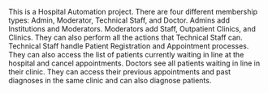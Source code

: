 This is a Hospital Automation project. There are four different membership types: Admin, Moderator, Technical Staff, and Doctor. Admins add Institutions and Moderators. Moderators add Staff, Outpatient Clinics, and Clinics. They can also perform all the actions that Technical Staff can. Technical Staff handle Patient Registration and Appointment processes. They can also access the list of patients currently waiting in line at the hospital and cancel appointments. Doctors see all patients waiting in line in their clinic. They can access their previous appointments and past diagnoses in the same clinic and can also diagnose patients.
